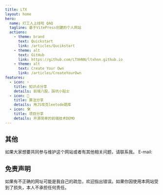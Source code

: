 ```yaml
---
title: LTX
layout: home
hero:
  name: 打工人上线啦 QAQ
  tagline: 基于VitePress创建的个人网站
  actions:
    - theme: brand
      text: Quickstart
      link: /articles/Qucikstart
    - theme: alt
      text: GitHub
      link: https://github.com/LTXHNN/ltxhnn.github.io
    - theme: alt
      text: Create Your Own
      link: /articles/CreateYourOwn
features:
  - icon: ⚡️
    title: 知识点分享
    details: 前端八股，踩坑小贴士
  - icon: 🖖
    title: 算法分享
    details: 用JS攻克leetode题库
  - icon: 🛠️
    title: 项目分享
    details: 开源简单的前端技术DEMO
---
```


## 其他

如果大家想要共同参与维护这个网站或者有其他相关问题，请联系我。
E-mail: <Badge type="info" text="l-work@qq.com" />

## 免责声明

如果有不正确的网址可能是我自己的疏忽，欢迎指出错误。如果你因使用本网站受到了损失，本人不承担任何责任。
